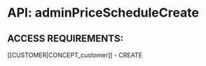 # API: adminPriceScheduleCreate


## ACCESS REQUIREMENTS: ##
[[CUSTOMER|CONCEPT_customer]] - CREATE



